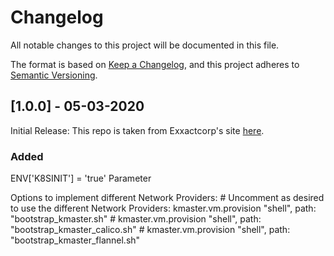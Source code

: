 # Changelog
All notable changes to this project will be documented in this file.

The format is based on [Keep a Changelog](https://keepachangelog.com/en/1.0.0/),
and this project adheres to [Semantic Versioning](https://semver.org/spec/v2.0.0.html).

## [1.0.0] - 05-03-2020
Initial Release:
This repo is taken from Exxactcorp's site [here](https://bitbucket.org/exxsyseng/k8s_centos/src/master/).
### Added 
ENV['K8SINIT'] = 'true' Parameter

Options to implement different Network Providers:
    # Uncomment as desired to use the different Network Providers:
    kmaster.vm.provision "shell", path: "bootstrap_kmaster.sh"
    # kmaster.vm.provision "shell", path: "bootstrap_kmaster_calico.sh"
    # kmaster.vm.provision "shell", path: "bootstrap_kmaster_flannel.sh"
